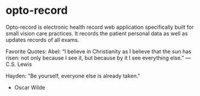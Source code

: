 # opto-record

Opto-record is electronic health record web application specifically built for small vision care practices. It records the patient personal data as well as updates records of all exams.

Favorite Quotes:
Abel:
“I believe in Christianity as I believe that the sun has risen: not only because I see it, but because by it I see everything else.”
― C.S. Lewis

Hayden:
"Be yourself, everyone else is already taken."
- Oscar Wilde
